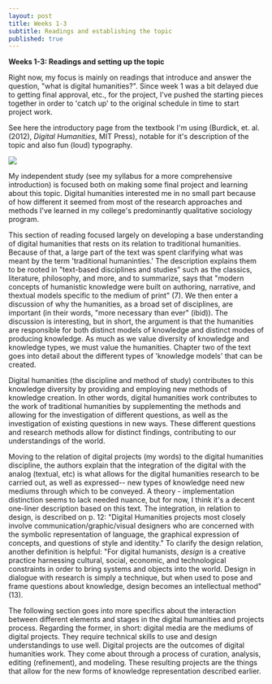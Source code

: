 ```yaml
---
layout: post
title: Weeks 1-3
subtitle: Readings and establishing the topic
published: true
---
```


**Weeks 1-3: Readings and setting up the topic**

Right now, my focus is mainly on readings that introduce and answer the question, "what is digital humanities?". Since week 1 was a bit delayed due to getting final approval, etc., for the project, I've pushed the starting pieces together in order to 'catch up' to the original schedule in time to start project work. 

See here the introductory page from the textbook I'm using (Burdick, et. al. (2012), *Digital Humanities*, MIT Press), notable for it's description of the topic and also fun (loud) typography. 

![](/is-project/img/what_is_dh.png)

My independent study (see my syllabus for a more comprehensive introduction) is focused both on making some final project and learning about this topic. Digital humanities interested me in no small part because of how different it seemed from most of the research approaches and methods I've learned in my college's predominantly qualitative sociology program. 

This section of reading focused largely on developing a base understanding of digital humanities that rests on its relation to traditional humanities. Because of that, a large part of the text was spent clarifying what was meant by the term 'traditional humaninties.' The description explains them to be rooted in "text-based disciplines and studies" such as the classics, literature, philosophy, and more, and to summarize, says that "modern concepts of humanistic knowledge were built on authoring, narrative, and thextual models specific to the medium of print" (7). We then enter a discussion of why the humanities, as a broad set of disciplines, are important (in their words, "more necessary than ever" (ibid)). The discussion is interesting, but in short, the argument is that the humanities are responsible for both distinct models of knowledge and distinct modes of producing knowledge. As much as we value diversity of knowledge and knowledge types, we must value the humanities. Chapter two of the text goes into detail about the different types of 'knowledge models' that can be created.

Digital humanities (the discipline and method of study) contributes to this knowledge diversity by providing and employing new methods of knowledge creation. In other words, digital humanities work contributes to the work of traditional humanities by supplementing the methods and allowing for the investigation of different questions, as well as the investigation of existing questions in new ways. These different questions and research methods allow for distinct findings, contributing to our understandings of the world. 

Moving to the relation of digital projects (my words) to the digital humanities discipline, the authors explain that the integration of the digital with the analog (textual, etc) is what allows for the digital humanities research to be carried out, as well as expressed-- new types of knowledge need new mediums through which to be conveyed. A theory - implementation distinction seems to lack needed nuance, but for now, I think it's a decent one-liner description based on this text. The integration, in relation to design, is described on p. 12: "Digital Humanities projects most closely involve communication/graphic/visual designers who are concerned with the symbolic representation of language, the graphical expression of concepts, and questions of style and identity." To clarify the design relation, another definition is helpful: "For digital humanists, *design* is a creative practice harnessing cultural, social, economic, and technological constraints in order to bring systems and objects into the world. Design in dialogue with research is simply a technique, but when used to pose and frame questions about knowledge, design becomes an intellectual method" (13). 

The following section goes into more specifics about the interaction between different elements and stages in the digital humanities and projects process. Regarding the former, in short: digital media are the mediums of digital projects. They require technical skills to use and design understandings to use well. Digital projects are the outcomes of digital humanities work. They come about through a process of curation, analysis, editing (refinement), and modeling. These resulting projects are the things that allow for the new forms of knowledge representation described earlier.


